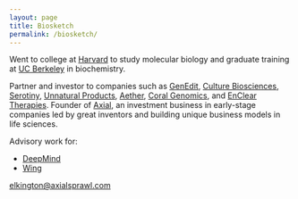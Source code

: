```yaml
---
layout: page
title: Biosketch
permalink: /biosketch/
---
```


Went to college at [Harvard](https://molbio.mgh.harvard.edu/individual/1821) to study molecular biology and graduate training at [UC Berkeley](https://www.linkedin.com/in/joshua-elkington-b6b37b141/) in biochemistry.

Partner and investor to companies such as [GenEdit](http://www.genedit.com), [Culture Biosciences](https://www.culturebiosciences.com), [Serotiny](https://serotiny.bio), [Unnatural Products](http://www.unnaturalproducts.com), [Aether](https://www.aetherbio.com), [Coral Genomics](https://www.coralgenomics.com), and [EnClear Therapies](https://www.encleartherapies.com). Founder of [Axial](https://axialsprawl.com), an investment business in early-stage companies led by great inventors and building unique business models in life sciences.

Advisory work for:

* [DeepMind](https://deepmind.com)
* [Wing](https://wing.vc)

[elkington@axialsprawl.com](mailto:elkington@axialsprawl.com)
